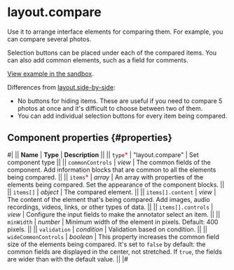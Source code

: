 # layout.compare

Use it to arrange interface elements for comparing them. For example, you can compare several photos.

Selection buttons can be placed under each of the compared items. You can also add common elements, such as a field for comments.

[View example in the sandbox](https://clck.ru/asSjd).

Differences from [layout.side-by-side](layout.side-by-side.md):

- No buttons for hiding items. These are useful if you need to compare 5 photos at once and it's difficult to choose between two of them.
- You can add individual selection buttons for every item being compared.

## Component properties {#properties}

#|
|| **Name** | **Type** | **Description** ||
|| `type`<span style="color: red">\*</span> | "layout.compare" | Set component type ||
|| `commonControls` | _view_ | The common fields of the component. Add information blocks that are common to all the elements being compared. ||
|| `items`<span style="color: red">\*</span> | _array_ | An array with properties of the elements being compared. Set the appearance of the component blocks. ||
|| `items[]` | _object_ | The compared element. ||
|| `items[].content` | _view_ | The content of the element that's being compared. Add images, audio recordings, videos, links, or other types of data. ||
|| `items[].controls` | _view_ | Configure the input fields to make the annotator select an item. ||
|| `minWidth` | _number_ | Minimum width of the element in pixels. Default: 400 pixels. ||
|| `validation` | _condition_ | Validation based on condition. ||
|| `wideCommonControls` | _boolean_ | This property increases the common field size of the elements being compared.
It's set to `false` by default: the common fields are displayed in the center, not stretched. If `true`, the fields are wider than with the default value. ||
|#
